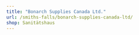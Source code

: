 ```yaml
---
title: "Bonarch Supplies Canada Ltd."
url: /smiths-falls/bonarch-supplies-canada-ltd/
shop: Sanitätshaus
---
```

